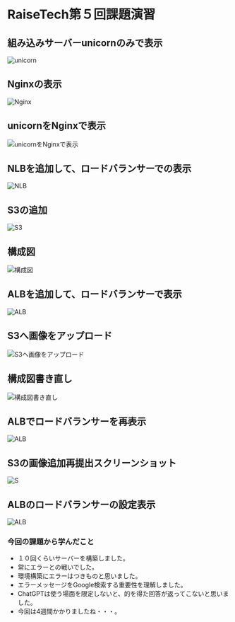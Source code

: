 # RaiseTech第５回課題演習
## 組み込みサーバーunicornのみで表示
![unicorn](2023-10-18_11h24_28.png)
## Nginxの表示
![Nginx](2023-10-18_11h30_18.png)
## unicornをNginxで表示
![unicornをNginxで表示](2023-10-18_11h50_19.png)
## NLBを追加して、ロードバランサーでの表示
![NLB](2023-10-18_12h44_42.png)
## S3の追加
![S3](2023-10-18_13h05_44.png)
## 構成図
![構成図](2023-10-18_18h21_21.png)
## ALBを追加して、ロードバランサーで表示
![ALB](2023-10-19_07h30_29.png)
## S3へ画像をアップロード
![S3へ画像をアップロード](2023-10-19_07h35_10.png)
## 構成図書き直し
![構成図書き直し](2023-10-19_09h08_36.png)
## ALBでロードバランサーを再表示
![ALB](2023-10-22_23h05_47.png)
## S3の画像追加再提出スクリーンショット
![S](2023-10-24_14h29_34.png)
## ALBのロードバランサーの設定表示
![ALB](2023-10-24_20h31_21.png)
### 今回の課題から学んだこと
- １０回くらいサーバーを構築しました。
- 常にエラーとの戦いでした。
- 環境構築にエラーはつきものと思いました。
- エラーメッセージをGoogle検索する重要性を理解しました。
- ChatGPTは使う場面を限定しないと、的を得た回答が返ってこないと思いました。
- 今回は4週間かかりましたね・・・。
